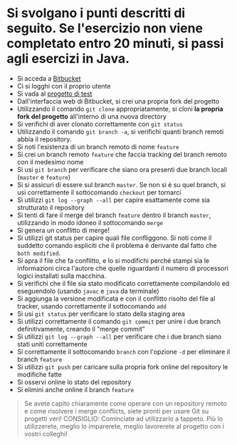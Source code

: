 # Si svolgano i punti descritti di seguito. Se l'esercizio non viene completato entro 20 minuti, si passi agli esercizi in Java.

* Si acceda a [Bitbucket](https://bitbucket.org/)
* Ci si logghi con il proprio utente
* Si vada al [progetto di test](git@bitbucket.org:danysk/courses-oop-git-merge-conflict-test.git)
* Dall'interfaccia web di Bitbucket, si crei una propria fork del progetto
* Utilizzando il comando ``git clone`` appropriatamente, si cloni **la propria fork del progetto** all'interno di una nuova directory
* Si verifichi di aver clonato correttamente con `git status`
* Utilizzando il comando `git branch -a`, si verifichi quanti branch remoti abbia il repository.
* Si noti l'esistenza di un branch remoto di nome `feature`
* Si crei un branch remoto `feature` che faccia tracking del branch remoto con il medesimo nome
* Si usi `git branch` per verificare che siano ora presenti due branch locali (`master` e `feature`)
* Si si assicuri di essere sul branch `master`. Se non si è su quel branch, si usi correttamente il sottocomando `checkout` per tornarci
* Si utilizzi `git log --graph --all` per capire esattamente come sia strutturato il repository
* Si tenti di fare il merge del branch `feature` dentro il branch `master`, utilizzando in modo idoneo il sottocomando `merge`
* Si genera un conflitto di merge!
* Si utilizzi git status per capire quali file confliggono. Si noti come il suddetto comando espliciti che il problema è derivante dal fatto che `both modified`.
* Si apra il file che fa conflitto, e lo si modifichi perché stampi sia le informazioni circa l'autore che quelle riguardanti il numero di processori logici installati sulla macchina.
* Si verifichi che il file sia stato modificato correttamente compilandolo ed eseguendolo (usando `javac` e `java` da terminale)
* Si aggiunga la versione modificata e con il conflitto risolto del file al tracker, usando correttamente il sottocomando `add`
* Si usi `git status` per verificare lo stato della staging area
* Si utilizzi correttamente il comando `git commit` per unire i due branch definitivamente, creando il "merge commit"
* Si utilizzi `git log --graph --all` per verificare che i due branch siano stati uniti correttamente
* Si correttamente il sottocomando `branch` con l'opzione `-d` per eliminare il branch `feature`
* Si utilizzi `git push` per caricare sulla propria fork online del repository le modifiche fatte
* Si osservi online lo stato del repository
* Si elimini anche online il branch `feature`

> Se avete capito chiaramente come operare con un repository remoto e come risolvere i merge conflicts, siete pronti per usare Git su progetti veri! CONSIGLIO: Cominciate ad utilizzarlo a tappeto. Più lo utilizzerete, meglio lo imparerete, meglio lavorerete al progetto con i vostri colleghi!
